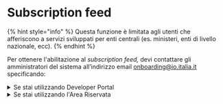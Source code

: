# Subscription feed

{% hint style="info" %}
Questa funzione è limitata agli utenti che afferiscono a servizi sviluppati per enti centrali (es. ministeri, enti di livello nazionale, ecc).
{% endhint %}

Per ottenere l'abilitazione al _subscription feed,_ devi contattare gli amministratori del sistema all’indirizzo email [onboarding@io.italia.it](mailto:onboarding@io.italia.it) specificando:

<details>

<summary>Se stai utilizzando Developer Portal</summary>

* Email dell’utente iscritto al developer portal

</details>

<details>

<summary>Se stai utilizzando l'Area Riservata</summary>

* Il tuo Codice Fiscale come utente iscritto all’Area Riservata

</details>
